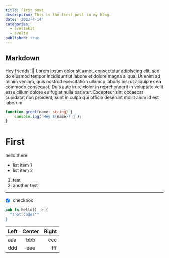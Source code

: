 ```yaml
---
title: First post
description: This is the first post in my blog.
date: '2023-4-14'
categories:
  - sveltekit
  - svelte
published: true
---
```


## Markdown

Hey friends! 👋
Lorem ipsum dolor sit amet, consectetur adipiscing elit, sed do eiusmod tempor incididunt ut labore et dolore magna aliqua. Ut enim ad minim veniam, quis nostrud exercitation ullamco laboris nisi ut aliquip ex ea commodo consequat. Duis aute irure dolor in reprehenderit in voluptate velit esse cillum dolore eu fugiat nulla pariatur. Excepteur sint occaecat cupidatat non proident, sunt in culpa qui officia deserunt mollit anim id est laborum.

```ts
function greet(name: string) {
	console.log(`Hey ${name}! 👋`);
}
```

# First

hello there

- list item 1
- list item 2

1. test
2. another test

---

- [x] checkbox

```rust
pub fn hello() -> {
  "shot.codes""
}
```

| Left | Center | Right |
| :--- | :----: | ----: |
| aaa  |  bbb   |   ccc |
| ddd  |  eee   |   fff |
